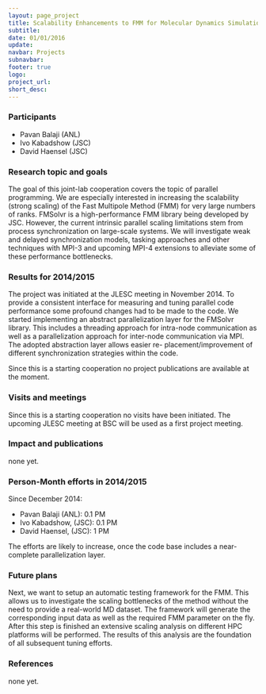 ```yaml
---
layout: page_project
title: Scalability Enhancements to FMM for Molecular Dynamics Simulations
subtitle:
date: 01/01/2016
update:
navbar: Projects
subnavbar:
footer: true
logo:
project_url:
short_desc:
---
```

<!---
Questions/requests:

* we need a naming convention for the project_template...

* what is "update" and "subnavbar"?

* why do we need a date? If it's just the date of creation/change, this should
not be changed by the author of this page. also: how do I know what format the
date is required?

* we need meta-data here, in particular the particiants/members of the project

* how do I link to the people in the directory when I write text? The same will
be important for affiliations and references.

* probably remove "short_desc" in favor of other data like members and/or
affiliations
 
-->

### Participants

  * Pavan Balaji (ANL)
  * Ivo Kabadshow (JSC)
  * David Haensel (JSC)

### Research topic and goals
The goal of this joint-lab cooperation covers the topic of parallel programming. We are especially interested in increasing the scalability (strong scaling) of the Fast Multipole Method (FMM) for very large numbers of ranks. FMSolvr is a high-performance FMM library being developed by JSC. However, the current intrinsic parallel scaling limitations stem from process synchronization on large-scale systems. We will investigate weak and delayed synchronization models, tasking approaches and other techniques with MPI-3 and upcoming MPI-4 extensions to alleviate some of these performance bottlenecks.

### Results for 2014/2015
The project was initiated at the JLESC meeting in November 2014. To provide a consistent interface for measuring and tuning parallel code performance some profound changes had to be made to the code. We started implementing an abstract parallelization layer for the FMSolvr library. This includes a threading approach for intra-node communication as well as a parallelization approach for inter-node communication via MPI. The adopted abstraction layer allows easier re- placement/improvement of different synchronization strategies within the code.

Since this is a starting cooperation no project publications are available at the moment.

### Visits and meetings
Since this is a starting cooperation no visits have been initiated. The upcoming JLESC meeting at BSC will be used as a first project meeting.

### Impact and publications
none yet.

### Person-Month efforts in 2014/2015
Since December 2014:

  * Pavan Balaji (ANL): 0.1 PM
  * Ivo Kabadshow, (JSC): 0.1 PM
  * David Haensel, (JSC): 1 PM

The efforts are likely to increase, once the code base includes a near-complete parallelization layer.

### Future plans
Next, we want to setup an automatic testing framework for the FMM. This allows us to investigate the scaling bottlenecks of the method without the need to provide a real-world MD dataset. The framework will generate the corresponding input data as well as the required FMM parameter on the fly. After this step is finished an extensive scaling analysis on different HPC platforms will be performed. The results of this analysis are the foundation of all subsequent tuning efforts.

### References
none yet.

